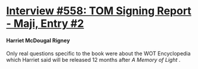# [Interview #558: TOM Signing Report - Maji, Entry #2](https://www.theoryland.com/intvmain.php?i=558#2)

#### Harriet McDougal Rigney

Only real questions specific to the book were about the WOT Encyclopedia which Harriet said will be released 12 months after
*A Memory of Light*
.

